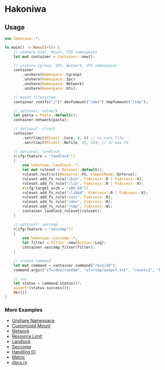 # Hakoniwa

## Usage

```rust
use hakoniwa::*;

fn main() -> Result<()> {
    // unshare User, Mount, PID namespaces
    let mut container = Container::new();

    // unshare Cgroup, IPC, Network, UTS namespaces
    container
        .unshare(Namespace::Cgroup)
        .unshare(Namespace::Ipc)
        .unshare(Namespace::Network)
        .unshare(Namespace::Uts);

    // mount filesystem
    container.rootfs("/")?.devfsmount("/dev").tmpfsmount("/tmp");

    // optional: network
    let pasta = Pasta::default();
    container.network(pasta);

    // optional: rlimit
    container
        .setrlimit(Rlimit::Core, 0, 0) // no core file
        .setrlimit(Rlimit::Nofile, 32, 32); // 32 max fd

    // optional: landlock
    #[cfg(feature = "landlock")]
    {
        use hakoniwa::landlock::*;
        let mut ruleset = Ruleset::default();
        ruleset.restrict(Resource::FS, CompatMode::Enforce);
        ruleset.add_fs_rule("/bin", FsAccess::R | FsAccess::X);
        ruleset.add_fs_rule("/lib", FsAccess::R | FsAccess::X);
        #[cfg(target_arch = "x86_64")]
        ruleset.add_fs_rule("/lib64", FsAccess::R | FsAccess::X);
        ruleset.add_fs_rule("/usr", FsAccess::R);
        ruleset.add_fs_rule("/dev", FsAccess::R);
        ruleset.add_fs_rule("/tmp", FsAccess::W);
        container.landlock_ruleset(ruleset);
    }

    // optional: seccomp
    #[cfg(feature = "seccomp")]
    {
        use hakoniwa::seccomp::*;
        let filter = Filter::new(Action::Log);
        container.seccomp_filter(filter);
    }

    // create command
    let mut command = container.command("/bin/dd");
    command.args(["if=/dev/random", "of=/tmp/output.txt", "count=1", "bs=4"]);

    // run
    let status = command.status()?;
    assert!(status.success());
    Ok(())
}
```

### More Examples

- [Unshare Namespace](./examples/container-unshare-namespace.rs)
- [Customized Mount](./examples/container-customized-mount.rs)
- [Network](./examples/container-network.rs)
- [Resource Limit](./examples/container-resource-limit.rs)
- [Landlock](./examples/container-landlock.rs)
- [Seccomp](./examples/container-seccomp.rs)
- [Handling IO](./examples/command-handling-io.rs)
- [Metric](./examples/command-metric.rs)
- [docs.rs](https://docs.rs/hakoniwa)
